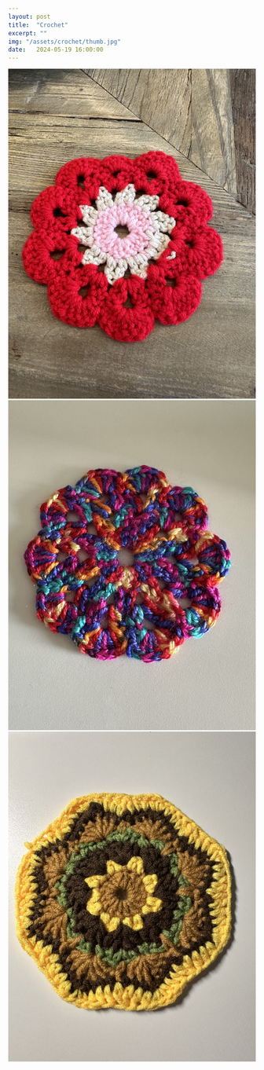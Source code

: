 ```yaml
---
layout: post
title:  "Crochet"
excerpt: ""
img: "/assets/crochet/thumb.jpg"
date:   2024-05-19 16:00:00
---
```


<div class="art">

  <div class="crochetpiece">
    <img src="/assets/crochet/red_and_pink.jpg" alt="Crochet" />
  </div>

  <div class="crochetpiece">
    <img src="/assets/crochet/colorful.jpg" alt="Crochet" />
  </div>

  <div class="crochetpiece">
    <img src="/assets/crochet/mandala_sunflower.jpg" alt="Crochet" />
  </div>

</div>
